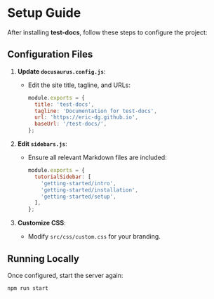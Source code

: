 # Setup Guide

After installing **test-docs**, follow these steps to configure the project:

## Configuration Files
1. **Update `docusaurus.config.js`**:
   - Edit the site title, tagline, and URLs:
     ```javascript
     module.exports = {
       title: 'test-docs',
       tagline: 'Documentation for test-docs',
       url: 'https://eric-dg.github.io',
       baseUrl: '/test-docs/',
     };
     ```

2. **Edit `sidebars.js`**:
   - Ensure all relevant Markdown files are included:
     ```javascript
     module.exports = {
       tutorialSidebar: [
         'getting-started/intro',
         'getting-started/installation',
         'getting-started/setup',
       ],
     };
     ```

3. **Customize CSS**:
   - Modify `src/css/custom.css` for your branding.

## Running Locally
Once configured, start the server again:
```bash
npm run start
```

